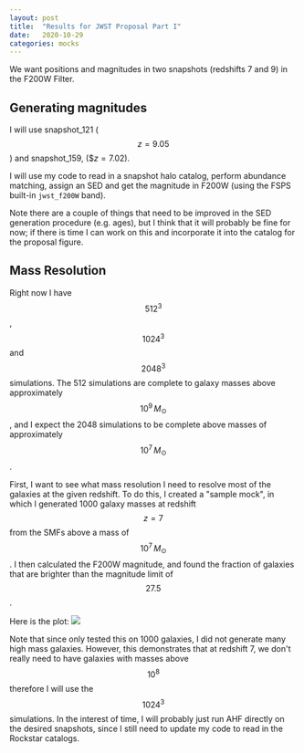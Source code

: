 ```yaml
---
layout: post
title:  "Results for JWST Proposal Part I"
date:   2020-10-29
categories: mocks
---
```


We want positions and magnitudes in two snapshots (redshifts 7 and 9) in the F200W Filter.

## Generating magnitudes

I will use snapshot_121 ($$z=9.05$$) and snapshot_159, ($$z=7.02$).

I will use my code to read in a snapshot halo catalog, perform abundance matching, assign an SED and get the magnitude in F200W (using the FSPS built-in <code>jwst_f200W</code> band).

Note there are a couple of things that need to be improved in the SED generation procedure (e.g. ages), but I think that it will probably be fine for now; if there is time I can work on this and incorporate it into the catalog for the proposal figure.



## Mass Resolution

Right now I have $$512^3$$, $$1024^3$$ and $$2048^3$$ simulations. The 512 simulations are complete to galaxy masses above approximately $$10^9\,M_{\odot}$$, and I expect the 2048 simulations to be complete above masses of approximately $$10^7 \,M_{\odot}$$.

First, I want to see what mass resolution I need to resolve most of the galaxies at the given redshift. To do this, I created a "sample mock", in which I generated 1000 galaxy masses at redshift $$z=7$$ from the SMFs above a mass of $$10^{7}\,M_{\odot}$$. I then calculated the F200W magnitude, and found the fraction of galaxies that are brighter than the magnitude limit of $$27.5$$.

Here is the plot:
<img src="{{ site.baseurl }}/assets/plots/20201029_frac_detect.png">


Note that since only tested this on 1000 galaxies, I did not generate many high mass galaxies. However, this demonstrates that at redshift 7, we don't really need to have galaxies with masses above $$10^8$$ therefore I will use the $$1024^3$$ simulations. In the interest of time, I will probably just run AHF directly on the desired snapshots, since I still need to update my code to read in the Rockstar catalogs.
